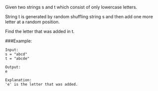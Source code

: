 Given two strings s and t which consist of only lowercase letters.

String t is generated by random shuffling string s and then add one more letter at a random position.

Find the letter that was added in t.

###Example:
```
Input:
s = "abcd"
t = "abcde"

Output:
e

Explanation:
'e' is the letter that was added.
```